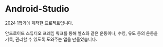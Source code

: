 # Android-Studio

2024 1학기에 제작한 프로젝트입니다.

안드로이드 스튜디오 프레임 워크를 통해 헬스와 같은 운동이나, 수영, 유도 등의 운동을 기록, 관리할 수 있도록 도와주는 앱을 만들었습니다.
